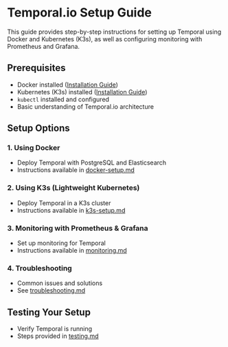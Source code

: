 # Temporal.io Setup Guide

This guide provides step-by-step instructions for setting up Temporal using Docker and Kubernetes (K3s), as well as configuring monitoring with Prometheus and Grafana.

## Prerequisites
- Docker installed ([Installation Guide](https://docs.docker.com/get-docker/))
- Kubernetes (K3s) installed ([Installation Guide](https://k3s.io/))
- `kubectl` installed and configured
- Basic understanding of Temporal.io architecture

## Setup Options
### 1. Using Docker
- Deploy Temporal with PostgreSQL and Elasticsearch
- Instructions available in [docker-setup.md](docker-setup.md)

### 2. Using K3s (Lightweight Kubernetes)
- Deploy Temporal in a K3s cluster
- Instructions available in [k3s-setup.md](k3s-setup.md)

### 3. Monitoring with Prometheus & Grafana
- Set up monitoring for Temporal
- Instructions available in [monitoring.md](monitoring.md)

### 4. Troubleshooting
- Common issues and solutions
- See [troubleshooting.md](troubleshooting.md)

## Testing Your Setup
- Verify Temporal is running
- Steps provided in [testing.md](testing.md)






